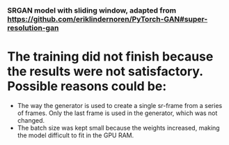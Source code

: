 ### SRGAN model with sliding window, adapted from https://github.com/eriklindernoren/PyTorch-GAN#super-resolution-gan

# The training did not finish because the results were not satisfactory. Possible reasons could be:  
 - The way the generator is used to create a single sr-frame from a series of frames. Only the last frame is used in the generator, which was not changed.
 - The batch size was kept small because the weights increased, making the model difficult to fit in the GPU RAM.
